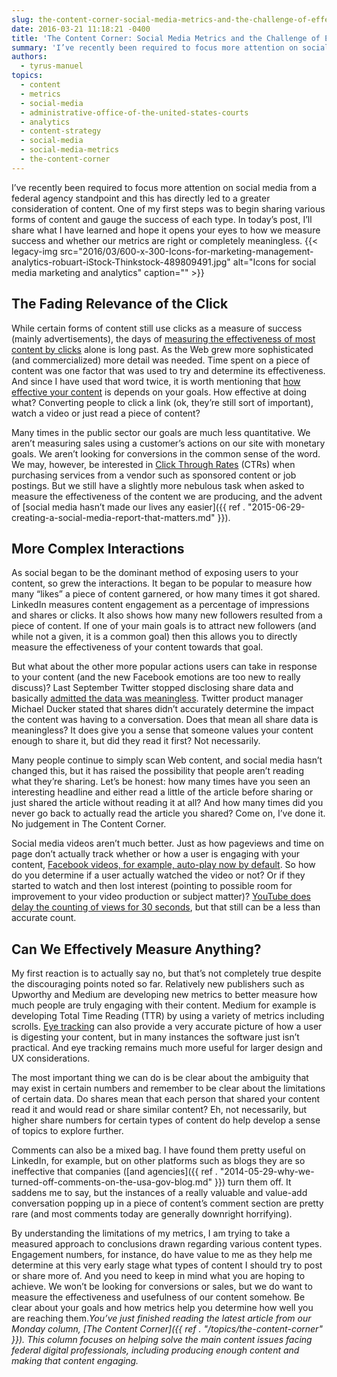 ```yaml
---
slug: the-content-corner-social-media-metrics-and-the-challenge-of-effective-measurement
date: 2016-03-21 11:18:21 -0400
title: 'The Content Corner: Social Media Metrics and the Challenge of Effective Measurement'
summary: 'I’ve recently been required to focus more attention on social media from a federal agency standpoint and this has directly led to a greater consideration of content. One of my first steps was to begin sharing various forms of content and gauge the success of each type. In today’s post, I’ll share what I have'
authors:
  - tyrus-manuel
topics:
  - content
  - metrics
  - social-media
  - administrative-office-of-the-united-states-courts
  - analytics
  - content-strategy
  - social-media
  - social-media-metrics
  - the-content-corner
---
```


I’ve recently been required to focus more attention on social media from a federal agency standpoint and this has directly led to a greater consideration of content. One of my first steps was to begin sharing various forms of content and gauge the success of each type. In today’s post, I’ll share what I have learned and hope it opens your eyes to how we measure success and whether our metrics are right or completely meaningless. {{< legacy-img src="2016/03/600-x-300-Icons-for-marketing-management-analytics-robuart-iStock-Thinkstock-489809491.jpg" alt="Icons for social media marketing and analytics" caption="" >}} 

## The Fading Relevance of the Click

While certain forms of content still use clicks as a measure of success (mainly advertisements), the days of [measuring the effectiveness of most content by clicks](http://time.com/12933/what-you-think-you-know-about-the-web-is-wrong/) alone is long past. As the Web grew more sophisticated (and commercialized) more detail was needed. Time spent on a piece of content was one factor that was used to try and determine its effectiveness. And since I have used that word twice, it is worth mentioning that [how effective your content](http://www.mediaplanet.com/en/blog/latest-news/how-to-measure-the-effectiveness-of-your-content-marketing-efforts/) is depends on your goals. How effective at doing what? Converting people to click a link (ok, they’re still sort of important), watch a video or just read a piece of content?

Many times in the public sector our goals are much less quantitative. We aren’t measuring sales using a customer’s actions on our site with monetary goals. We aren’t looking for conversions in the common sense of the word. We may, however, be interested in [Click Through Rates](https://en.wikipedia.org/wiki/Click-through_rate) (CTRs) when purchasing services from a vendor such as sponsored content or job postings. But we still have a slightly more nebulous task when asked to measure the effectiveness of the content we are producing, and the advent of [social media hasn’t made our lives any easier]({{ ref . "2015-06-29-creating-a-social-media-report-that-matters.md" }}).

## More Complex Interactions

As social began to be the dominant method of exposing users to your content, so grew the interactions. It began to be popular to measure how many “likes” a piece of content garnered, or how many times it got shared. LinkedIn measures content engagement as a percentage of impressions and shares or clicks. It also shows how many new followers resulted from a piece of content. If one of your main goals is to attract new followers (and while not a given, it is a common goal) then this allows you to directly measure the effectiveness of your content towards that goal.

But what about the other more popular actions users can take in response to your content (and the new Facebook emotions are too new to really discuss)? Last September Twitter stopped disclosing share data and basically [admitted the data was meaningless](http://contentmarketinginstitute.com/2016/03/social-media-content-popular/). Twitter product manager Michael Ducker stated that shares didn’t accurately determine the impact the content was having to a conversation. Does that mean all share data is meaningless? It does give you a sense that someone values your content enough to share it, but did they read it first? Not necessarily.

Many people continue to simply scan Web content, and social media hasn’t changed this, but it has raised the possibility that people aren’t reading what they’re sharing. Let’s be honest: how many times have you seen an interesting headline and either read a little of the article before sharing or just shared the article without reading it at all? And how many times did you never go back to actually read the article you shared? Come on, I’ve done it. No judgement in The Content Corner.

Social media videos aren’t much better. Just as how pageviews and time on page don’t actually track whether or how a user is engaging with your content, [Facebook videos, for example, auto-play now by default](http://digiday.com/publishers/autoplay-video-beat-regular-video-sorry-guys/). So how do you determine if a user actually watched the video or not? Or if they started to watch and then lost interest (pointing to possible room for improvement to your video production or subject matter)? [YouTube does delay the counting of views for 30 seconds](http://digiday.com/platforms/facebook-view-problem-good-news-youtube/), but that still can be a less than accurate count.

## Can We Effectively Measure Anything?

My first reaction is to actually say no, but that’s not completely true despite the discouraging points noted so far. Relatively new publishers such as Upworthy and Medium are developing new metrics to better measure how much people are truly engaging with their content. Medium for example is developing Total Time Reading (TTR) by using a variety of metrics including scrolls. [Eye tracking](http://uxmag.com/articles/quantitative-research-and-eye-tracking) can also provide a very accurate picture of how a user is digesting your content, but in many instances the software just isn’t practical. And eye tracking remains much more useful for larger design and UX considerations.

The most important thing we can do is be clear about the ambiguity that may exist in certain numbers and remember to be clear about the limitations of certain data. Do shares mean that each person that shared your content read it and would read or share similar content? Eh, not necessarily, but higher share numbers for certain types of content do help develop a sense of topics to explore further.

Comments can also be a mixed bag. I have found them pretty useful on LinkedIn, for example, but on other platforms such as blogs they are so ineffective that companies ([and agencies]({{ ref . "2014-05-29-why-we-turned-off-comments-on-the-usa-gov-blog.md" }}) turn them off. It saddens me to say, but the instances of a really valuable and value-add conversation popping up in a piece of content’s comment section are pretty rare (and most comments today are generally downright horrifying).

By understanding the limitations of my metrics, I am trying to take a measured approach to conclusions drawn regarding various content types. Engagement numbers, for instance, do have value to me as they help me determine at this very early stage what types of content I should try to post or share more of. And you need to keep in mind what you are hoping to achieve. We won’t be looking for conversions or sales, but we do want to measure the effectiveness and usefulness of our content somehow. Be clear about your goals and how metrics help you determine how well you are reaching them._You’ve just finished reading the latest article from our Monday column, [The Content Corner]({{ ref . "/topics/the-content-corner" }}). This column focuses on helping solve the main content issues facing federal digital professionals, including producing enough content and making that content engaging._